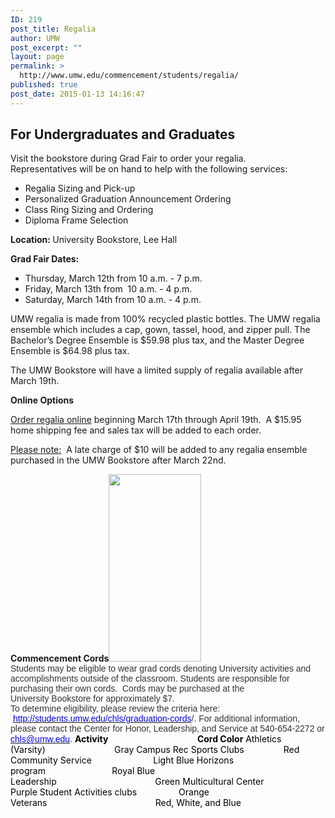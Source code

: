 ```yaml
---
ID: 219
post_title: Regalia
author: UMW
post_excerpt: ""
layout: page
permalink: >
  http://www.umw.edu/commencement/students/regalia/
published: true
post_date: 2015-01-13 14:16:47
---
```

<h2>For Undergraduates and Graduates</h2>
<div>Visit the bookstore during Grad Fair to order your regalia.</div>
<div></div>
<div>Representatives will be on hand to help with the following services:</div>
<div>
<ul>
 	<li>Regalia Sizing and Pick-up</li>
 	<li>Personalized Graduation Announcement Ordering</li>
 	<li>Class Ring Sizing and Ordering</li>
 	<li>Diploma Frame Selection</li>
</ul>
</div>
<div><strong>Location: </strong>University Bookstore, Lee Hall</div>
<div>

<strong>Grad Fair Dates:  </strong>
<ul>
 	<li>Thursday, March 12th from 10 a.m. - 7 p.m.</li>
 	<li>Friday, March 13th from  10 a.m. - 4 p.m.<strong>
</strong></li>
 	<li>Saturday, March 14th from 10 a.m. - 4 p.m.</li>
</ul>
UMW regalia is made from 100% recycled plastic bottles. The UMW regalia ensemble which includes a cap, gown, tassel, hood, and zipper pull. The Bachelor’s Degree Ensemble is $59.98 plus tax, and the Master Degree Ensemble is $64.98 plus tax.

The UMW Bookstore will have a limited supply of regalia available after March 19th.

<strong>Online Options</strong>

</div>
<div>

<a href="https://umw.shopoakhalli.com/purchasewizard/Welcome">Order regalia online</a> beginning March 17th through April 19th.  A $15.95 home shipping fee and sales tax will be added to each order.

<u>Please note:</u>  A late charge of $10 will be added to any regalia ensemble purchased in the UMW Bookstore after March 22nd.

</div>
<div></div>
<div><strong>Commencement Cords</strong><a href="http://www.umw.edu/commencement/wp-content/uploads/sites/13/2015/01/cordscrop.png"><img class="size-medium wp-image-467 alignright" src="http://www.umw.edu/commencement/wp-content/uploads/sites/13/2015/01/cordscrop-148x300.png" alt="" width="148" height="300" /></a></div>
<div><span style="color: #333333;font-family: 'Helvetica',sans-serif"><span style="color: #333333;font-family: 'Helvetica',sans-serif">Students may be eligible to wear grad cords denoting University activities and accomplishments outside of the classroom. Students are responsible for purchasing their own cords.  Cords may be purchased at the University Bookstore for approximately $7.</span></span></div>
<div></div>
<div><span style="color: #333333;font-family: 'Helvetica',sans-serif">To determine eligibility, please review the criteria here:  <a href="http://students.umw.edu/chls/graduation-cords"><span style="color: #0000ff">http://students.umw.edu/chls/graduation-cords</span></a>/. For additional information, please contact the Center for Honor, Leadership, and Service at 540-654-2272 or <a href="mailto:chls@umw.edu"><span style="color: #0000ff">chls@umw.edu</span></a>.</span><span style="color: #000000">
<strong>Activity                                           Cord Color</strong>
Athletics (Varsity)                            Gray
Campus Rec Sports Clubs                Red
Community Service                         Light Blue
Horizons program                           Royal Blue
Leadership                                        Green</span>
<span style="color: #000000">Multicultural Center                       Purple
Student Activities clubs                 Orange
Veterans                                            Red, White, and Blue</span></div>